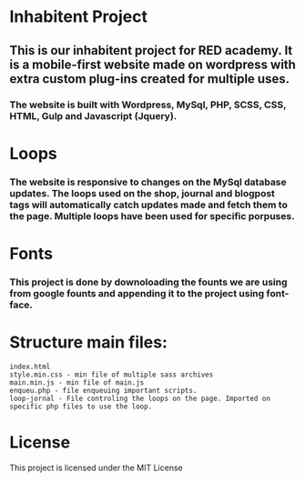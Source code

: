 # Inhabitent Project
## This is our inhabitent project for RED academy. It is a mobile-first website made on wordpress with extra custom plug-ins created for multiple uses. 
### The website is built with Wordpress, MySql, PHP, SCSS, CSS, HTML, Gulp and Javascript (Jquery).

# Loops
### The website is responsive to changes on the MySql database updates. The loops used on the shop, journal and blogpost tags will automatically catch updates made and fetch them to the page. Multiple loops have been used for specific porpuses.

# Fonts
### This project is done by downoloading the founts we are using from google founts and appending it to the project using font-face.

# Structure main files:
    index.html
    style.min.css - min file of multiple sass archives
    main.min.js - min file of main.js
    enqueu.php - file enqueuing important scripts.
    loop-jornal - File controling the loops on the page. Imported on specific php files to use the loop.

# License
This project is licensed under the MIT License
